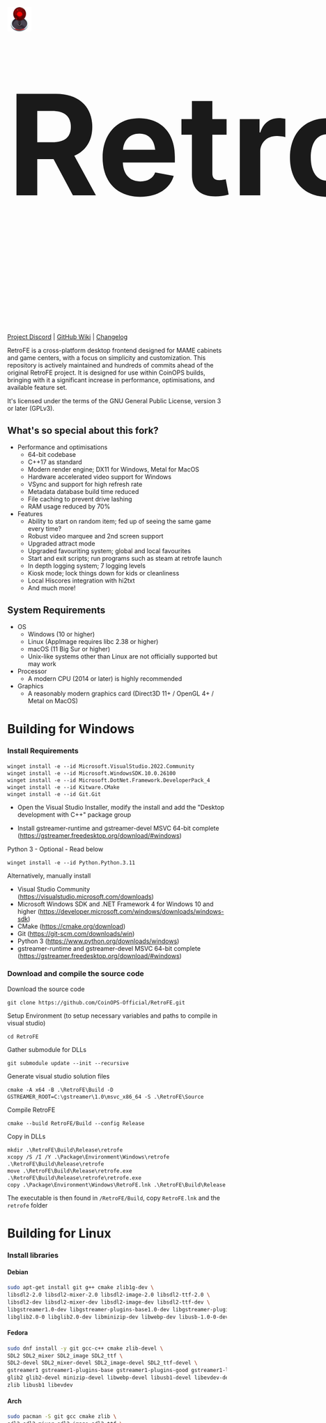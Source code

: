 <h1 style="
  display: inline-block !important;
  font-size: 20rem;
">
  <img
    src="./Package/Environment/Common/RetroFE.png"
    alt="Icon"
    height="140px"
    style="
      display: inline-block !important;
      height: 3.5rem;
      margin-right: 1rem;
    "
  />
  <span style="position: relative; bottom: 0.7rem;">
    RetroFE
  </span>
</h1>

[Project Discord](https://discord.gg/dpcsP8Hm9W) | [GitHub Wiki](https://github.com/CoinOPS-Official/RetroFE/docs) | [Changelog](CHANGELOG.md)

RetroFE is a cross-platform desktop frontend designed for MAME cabinets and game centers, with a focus on simplicity and customization. 
This repository is actively maintained and hundreds of commits ahead of the original RetroFE project. 
It is designed for use within CoinOPS builds, bringing with it a significant increase in performance, optimisations, and available feature set. 

It's licensed under the terms of the GNU General Public License, version 3 or later (GPLv3).

## What's so special about this fork?
* Performance and optimisations
	* 64-bit codebase
    * C++17 as standard
	* Modern render engine; DX11 for Windows, Metal for MacOS
 	* Hardware accelerated video support for Windows
	* VSync and support for high refresh rate
	* Metadata database build time reduced
	* File caching to prevent drive lashing
	* RAM usage reduced by 70%
* Features
	* Ability to start on random item; fed up of seeing the same game every time?
 	* Robust video marquee and 2nd screen support	 
	* Upgraded attract mode
	* Upgraded favouriting system; global and local favourites
	* Start and exit scripts; run programs such as steam at retrofe launch
	* In depth logging system; 7 logging levels
	* Kiosk mode; lock things down for kids or cleanliness
 	* Local Hiscores integration with hi2txt   
	* And much more!

## System Requirements
* OS
    * Windows (10 or higher)
    * Linux (AppImage requires libc 2.38 or higher)
    * macOS (11 Big Sur or higher)
	* Unix-like systems other than Linux are not officially supported but may work
* Processor
    * A modern CPU (2014 or later) is highly recommended
* Graphics
    * A reasonably modern graphics card (Direct3D 11+ / OpenGL 4+ / Metal on MacOS)

#   Building for Windows #
### Install Requirements

	winget install -e --id Microsoft.VisualStudio.2022.Community
	winget install -e --id Microsoft.WindowsSDK.10.0.26100
	winget install -e --id Microsoft.DotNet.Framework.DeveloperPack_4
	winget install -e --id Kitware.CMake
	winget install -e --id Git.Git

* Open the Visual Studio Installer, modify the install and add the "Desktop development with C++" package group

* Install gstreamer-runtime and gstreamer-devel MSVC 64-bit complete (https://gstreamer.freedesktop.org/download/#windows)

Python 3 - Optional - Read below

  	winget install -e --id Python.Python.3.11

Alternatively, manually install
  
* Visual Studio Community (https://visualstudio.microsoft.com/downloads)
* Microsoft Windows SDK and .NET Framework 4 for Windows 10 and higher (https://developer.microsoft.com/windows/downloads/windows-sdk)
* CMake (https://cmake.org/download)
* Git (https://git-scm.com/downloads/win)
* Python 3 (https://www.python.org/downloads/windows)
* gstreamer-runtime and gstreamer-devel MSVC 64-bit complete (https://gstreamer.freedesktop.org/download/#windows)

### Download and compile the source code
Download the source code

	git clone https://github.com/CoinOPS-Official/RetroFE.git

Setup Environment (to setup necessary variables and paths to compile in visual studio)

	cd RetroFE

Gather submodule for DLLs

 	git submodule update --init --recursive

Generate visual studio solution files

	cmake -A x64 -B .\RetroFE\Build -D GSTREAMER_ROOT=C:\gstreamer\1.0\msvc_x86_64 -S .\RetroFE\Source
  
Compile RetroFE

	cmake --build RetroFE/Build --config Release

Copy in DLLs

	mkdir .\RetroFE\Build\Release\retrofe
	xcopy /S /I /Y .\Package\Environment\Windows\retrofe .\RetroFE\Build\Release\retrofe
	move .\RetroFE\Build\Release\retrofe.exe .\RetroFE\Build\Release\retrofe\retrofe.exe
	copy .\Package\Environment\Windows\RetroFE.lnk .\RetroFE\Build\Release

The executable is then found in `/RetroFE/Build`, copy `RetroFE.lnk` and the `retrofe` folder

#   Building for Linux #

### Install libraries

 #### Debian
```bash
sudo apt-get install git g++ cmake zlib1g-dev \
libsdl2-2.0 libsdl2-mixer-2.0 libsdl2-image-2.0 libsdl2-ttf-2.0 \
libsdl2-dev libsdl2-mixer-dev libsdl2-image-dev libsdl2-ttf-dev \
libgstreamer1.0-dev libgstreamer-plugins-base1.0-dev libgstreamer-plugins-good1.0-dev gstreamer1.0-libav \
libglib2.0-0 libglib2.0-dev libminizip-dev libwebp-dev libusb-1.0-0-dev libevdev-dev
```

#### Fedora
```bash
sudo dnf install -y git gcc-c++ cmake zlib-devel \
SDL2 SDL2_mixer SDL2_image SDL2_ttf \
SDL2-devel SDL2_mixer-devel SDL2_image-devel SDL2_ttf-devel \
gstreamer1 gstreamer1-plugins-base gstreamer1-plugins-good gstreamer1-libav \
glib2 glib2-devel minizip-devel libwebp-devel libusb1-devel libevdev-devel \
zlib libusb1 libevdev
```

#### Arch
```bash
sudo pacman -S git gcc cmake zlib \
sdl2 sdl2_mixer sdl2_image sdl2_ttf \
gstreamer gst-plugins-base gst-plugins-good gst-libav \
glib2 minizip libwebp libusb libevdev
```

### Download and compile the source code
Download the source code

	git clone https://github.com/CoinOPS-Official/RetroFE.git

Generate your gcc make files

	cd RetroFE
	cmake RetroFE/Source -BRetroFE/Build

Compile RetroFE

	cmake --build RetroFE/Build

The executable is then found in `/RetroFE/Build`

#   Building for MacOS #

## Install Homebrew

Both methods use Homebrew in some capacity (https://brew.sh)

## Universal2 Binaries

An Xcode project has been created to build universal binaries (x86_64 and arm64)

### Download the source code

	git clone https://github.com/CoinOPS-Official/RetroFE.git

### Install libraries

	curl -LO https://github.com/libsdl-org/SDL/releases/download/release-2.32.4/SDL2-2.32.4.dmg
	curl -LO https://github.com/libsdl-org/SDL_image/releases/download/release-2.8.8/SDL2_image-2.8.8.dmg
	curl -LO https://github.com/libsdl-org/SDL_mixer/releases/download/release-2.8.1/SDL2_mixer-2.8.1.dmg
	curl -LO https://github.com/libsdl-org/SDL_ttf/releases/download/release-2.24.0/SDL2_ttf-2.24.0.dmg
	curl -LO https://gstreamer.freedesktop.org/data/pkg/osx/1.22.12/gstreamer-1.0-1.22.12-universal.pkg
	curl -LO https://gstreamer.freedesktop.org/data/pkg/osx/1.22.12/gstreamer-1.0-devel-1.22.12-universal.pkg
	
	sudo installer -pkg gstreamer-1.0-1.22.12-universal.pkg -target /
	sudo installer -pkg gstreamer-1.0-devel-1.22.12-universal.pkg -target /
	
	hdiutil attach SDL2-2.32.4.dmg
	cp -R /Volumes/SDL2/SDL2.framework RetroFE/RetroFE/ThirdPartyMac/
	hdiutil detach /Volumes/SDL2
	
	hdiutil attach SDL2_image-2.8.8.dmg
	cp -R /Volumes/SDL2_image/SDL2_image.framework RetroFE/RetroFE/ThirdPartyMac/
	cp -R /Volumes/SDL2_image/optional/webp.framework RetroFE/RetroFE/ThirdPartyMac/
	hdiutil detach /Volumes/SDL2_image
	
	hdiutil attach SDL2_mixer-2.8.1.dmg
	cp -R /Volumes/SDL2_mixer/SDL2_mixer.framework RetroFE/RetroFE/ThirdPartyMac/
	hdiutil detach /Volumes/SDL2_mixer
	
	hdiutil attach SDL2_ttf-2.24.0.dmg
	cp -R /Volumes/SDL2_ttf/SDL2_ttf.framework RetroFE/RetroFE/ThirdPartyMac/
	hdiutil detach /Volumes/SDL2_ttf
	
	cp -R /Library/Frameworks/GStreamer.framework RetroFE/RetroFE/ThirdPartyMac/
	
### Install headers

 ```bash
 brew install minizip libusb
 ```

### Compile the source code
Open the Xcodeproj in `RetroFE/xcode` and build target or

	cd RetroFE/
	xcodebuild -project RetroFE/xcode/retrofe.xcodeproj

The executable is then found in `/RetroFE/Build`

## Single Architecture Binaries
### Install libraries

```bash
brew install git gcc cmake zlib \
sdl2 sdl2_mixer sdl2_image sdl2_ttf \
gstreamer \
glib minizip webp libusb
```

### Download and compile the source code
Download the source code

	git clone https://github.com/CoinOPS-Official/RetroFE.git

Generate your gcc make files

	cd RetroFE
	cmake RetroFE/Source -BRetroFE/Build

Compile RetroFE

	cmake --build RetroFE/Build

The executable is then found in `/RetroFE/Build`

#   Optional #

###   Creating a test environment

A launchable test environment can be created with the following commands 

	python3 Scripts/Package.py --os=windows/linux/mac --build=full

Copy your live RetroFE system to any folder of your choosing. Files can be found in `Artifacts/{os}/RetroFE`

### Set $RETROFE_PATH via Environment variable 

RetroFE will load it's media and configuration files relative to where the binary file is located. This allows the build to be portable. If you want RetroFE to load your configuration from a fixed location regardless of where your install is copy your configuration there and set $RETROFE_PATH. Note this will work if you start RetroFE from the command line.

	vi ~/.bash_profile
	export RETROFE_PATH=/your/new/retrofe


### Set RETROFE_PATH via flat file 

Depending on your version of OS X the GUI will read user defined Environment variables from [another place](http://stackoverflow.com/questions/135688/setting-environment-variables-in-os-x). If you find this dificult to setup you can get around it by creating a text file in your HOME directory: /Users/<you>/.retrofe with one line no spaces: /your/new/retrofe. This will also work in Linux. RetroFE's configuration search order is 1st: ENV, Flat file, and executable location.

	echo /your/new/retrofe > ~/.retrofe

### Fix libpng iCCP warnings

The issue is with the png files that are being used with the Artwork. Libpng is pretty touchy about it. You can get rid of these messages with a handy tool called pngcrush found on sourceforge and github.

Error message:
	
	libpng warning: iCCP: known incorrect sRGB profile


Install pngcrush on Mac:    (linux use apt-get ?)
	
	brew install pngcrush


Use pngcrush to Find and repair pngs: 
	
	find /usr/local/opt/retrofe/collections -type f -iname '*.png' -exec pngcrush -ow -rem allb -reduce {} \;
